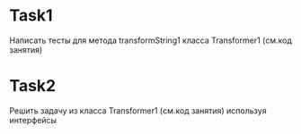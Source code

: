 # Task1  
Написать тесты для метода  transformString1 класса Transformer1  (см.код занятия)

# Task2  
Решить задачу из класса Transformer1  (см.код занятия) используя интерфейсы



